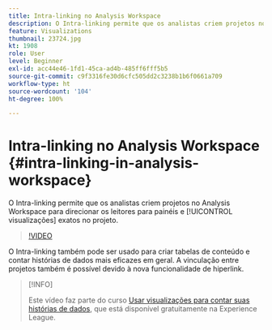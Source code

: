 ```yaml
---
title: Intra-linking no Analysis Workspace
description: O Intra-linking permite que os analistas criem projetos no Analysis Workspace para direcionar os leitores para painéis e visualizações exatos no projeto.
feature: Visualizations
thumbnail: 23724.jpg
kt: 1908
role: User
level: Beginner
exl-id: acc44e46-1fd1-45ca-ad4b-485ff6fff5b5
source-git-commit: c9f3316fe30d6cfc505dd2c3238b1b6f0661a709
workflow-type: ht
source-wordcount: '104'
ht-degree: 100%

---
```


# Intra-linking no Analysis Workspace {#intra-linking-in-analysis-workspace}

O Intra-linking permite que os analistas criem projetos no Analysis Workspace para direcionar os leitores para painéis e [!UICONTROL visualizações] exatos no projeto.

>[!VIDEO](https://video.tv.adobe.com/v/23724/?quality=12)

O Intra-linking também pode ser usado para criar tabelas de conteúdo e contar histórias de dados mais eficazes em geral. A vinculação entre projetos também é possível devido à nova funcionalidade de hiperlink.

>[!INFO]
>
> Este vídeo faz parte do curso [Usar visualizações para contar suas histórias de dados](https://experienceleague.adobe.com/?recommended=Analytics-U-1-2021.1.visualizations&amp;lang=pt-BR), que está disponível gratuitamente na Experience League.
